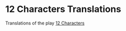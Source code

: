 # 12 Characters Translations

Translations of the play [12 Characters](https://12characters.org.uk)
